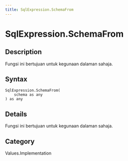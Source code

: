 ```yaml
---
title: SqlExpression.SchemaFrom
---
```


# SqlExpression.SchemaFrom


## Description

Fungsi ini bertujuan untuk kegunaan dalaman sahaja.


## Syntax

```powerquery
SqlExpression.SchemaFrom(
    schema as any
) as any
```


## Details

Fungsi ini bertujuan untuk kegunaan dalaman sahaja.



## Category
Values.Implementation

